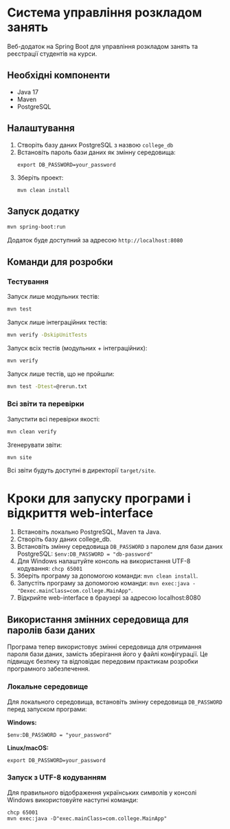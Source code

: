 # Система управління розкладом занять

Веб-додаток на Spring Boot для управління розкладом занять та реєстрації студентів на курси.

## Необхідні компоненти

- Java 17
- Maven
- PostgreSQL

## Налаштування

1. Створіть базу даних PostgreSQL з назвою `college_db`
2. Встановіть пароль бази даних як змінну середовища:
   ```
   export DB_PASSWORD=your_password
   ```
3. Зберіть проект:
   ```
   mvn clean install
   ```

## Запуск додатку

```bash
mvn spring-boot:run
```

Додаток буде доступний за адресою `http://localhost:8080`

## Команди для розробки

### Тестування

Запуск лише модульних тестів:
```bash
mvn test
```

Запуск лише інтеграційних тестів:
```bash
mvn verify -DskipUnitTests
```

Запуск всіх тестів (модульних + інтеграційних):
```bash
mvn verify
```

Запуск лише тестів, що не пройшли:
```bash
mvn test -Dtest=@rerun.txt
```

### Всі звіти та перевірки

Запустити всі перевірки якості:
```bash
mvn clean verify
```

Згенерувати звіти:
```bash
mvn site
```

Всі звіти будуть доступні в директорії `target/site`.

# Кроки для запуску програми і відкриття web-interface
1. Встановіть локально PostgreSQL, Maven та Java.
2. Створіть базу даних college_db.
3. Встановіть змінну середовища `DB_PASSWORD` з паролем для бази даних PostgreSQL: `$env:DB_PASSWORD = "db-password"`
4. Для Windows налаштуйте консоль на використання UTF-8 кодування: `chcp 65001`
5. Зберіть програму за допомогою команди: `mvn clean install`.
6. Запустіть програму за допомогою команди: `mvn exec:java -"Dexec.mainClass=com.college.MainApp"`.
7. Відкрийте web-interface в браузері за адресою localhost:8080

## Використання змінних середовища для паролів бази даних

Програма тепер використовує змінні середовища для отримання пароля бази даних, замість зберігання його у файлі конфігурації. Це підвищує безпеку та відповідає передовим практикам розробки програмного забезпечення.

### Локальне середовище

Для локального середовища, встановіть змінну середовища `DB_PASSWORD` перед запуском програми:

**Windows:**
```
$env:DB_PASSWORD = "your_password"
```

**Linux/macOS:**
```
export DB_PASSWORD=your_password
```

### Запуск з UTF-8 кодуванням

Для правильного відображення українських символів у консолі Windows використовуйте наступні команди:

```
chcp 65001
mvn exec:java -D"exec.mainClass=com.college.MainApp"
```
